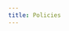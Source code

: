 ```yaml
---
title: Policies
---
```

<div class="page-wrapper"><p><!-- div class "tldr hidden" is used by registration; make sure you include one for every policy, directly under the "one_full title". It should be a very short, no-nonsense version of that particular policy, ideally ten words or less.
The parser in registration is VERY sensitive to the formatting of this page. DON'T CHANGE THE FORMATTING. Yes, I know that it's redundant to put classes on closing div tags, but the registration parser needs that to pick apart the various div closing tags. Don't change the contents of any of the div tags. Don't use the visual editor, it will blow away the extra text in those tags.

Any time you post ANY changes to this page, check http://reg.goblfc.org/createaccount.php (check the full policies too!) to make sure the policies still display correctly. Roll back your changes to this page if you broke it.--></p>
<div class="one_full"><h2><span>Fursuit Heads and Masks</span></h2><div class="page-wrapper"><p></p>
<div class="tldr hidden">Don't go to the casino floor with any kind of mask.</div>
<div class="longtext">
<strong style="display:block;font-size:150%;text-align:center;">HEY! THIS IS IMPORTANT!</strong><p></p>
<p><strong>DO NOT GO TO THE CASINO FLOOR WITH YOUR FACE COVERED BY ANYTHING.</strong></p>
<p>You may not wear any sort of mask or full fursuit head into the casino area. Casino security will quickly find you (there are cameras everywhere), and escort you away. They may kick you out of the building, and we won't even try to stop them.</p>
<p>This rule only applies to the casino area; hallways are fine.</p>
<p>If you want to take your head off, you can break the magic wherever you like. The casino only cares about seeing your face.
</p></div>
<div class="clear"></div></div></div>
<div class="one_full"><h2><span>Casino</span></h2><div class="page-wrapper"><p></p>
<div class="tldr hidden">You must be 21 to gamble.</div>
<div class="longtext">
This convention is taking place inside a casino-hotel.<p></p>
<p>For the convenience of our attendees under 21, the convention space is not in the casino area. Individuals under 21 are not allowed in the casino area, but you may walk around the casino area to get to restaurants and other businesses within the hotel.</p>
<p>If you are 21 or older, you are welcome to visit the casino and partake in some gambling at any point during your stay.</p>
<p>Attendees may not gamble in the convention space; state law requires gambling to occur in licensed casino areas.
</p></div>
<div class="clear"></div></div></div>
<div class="one_full"><h2><span>General Conduct</span></h2><div class="page-wrapper"><p></p>
<div class="tldr hidden">Keep it legal.</div>
<div class="longtext">
This is an all-ages family-convention; please keep your dress and behavior in line with this fact. If you are doing or wearing anything offensive, obscene, or disruptive, you may be asked to leave. If you are asked to leave repeatedly, your badge may be revoked.<p></p>
<p>Obey all laws. <strong>If it's not legal for you to do it anywhere else, it's not legal here.</strong></p>
<p>Please don't ignore any reasonable request by the staff. Please don't block any doors. If you're in a line and the line goes past a door, please leave a space for the door. Please don't block pathways and high-traffic areas; step to the side.</p>
<p>Do not display, draw conspicuously, or otherwise 'have out' any sexually explicit or adult artwork that you may have purchased or brought with you. Please be mindful of the safety of yourself and others; don't throw things, don't tackle people from behind, etc. </p>
<p>No panhandling. No selling anything unless you are an authorized dealer or artist. If you want to sell things, please talk to the staff and we will help you obtain a temporary Reno business license (it's pretty easy). Note that because of state laws, you cannot sell raffle or drawing tickets.
</p></div>
<div class="clear"></div></div></div>
<div class="one_full"><h2><span>Heckling</span></h2><div class="page-wrapper"><p></p>
<div class="tldr hidden">Be nice.</div>
<div class="longtext">
Please keep your comments to yourself. Please don't heckle the stage. Please don't heckle the fursuiters. Please don't heckle anyone. It's not funny and falls under disruptive behavior.
</div>
<div class="clear"></div></div></div>
<div class="one_full"><h2><span>Alcohol</span></h2><div class="page-wrapper"><p></p>
<div class="tldr hidden">Drink Responsibly.</div>
<div class="longtext">
Alcohol is allowed inside the convention space. In fact, there will be a bar for your convenience, with special drinks just for us!<p></p>
<p>If you drink, don't drive! Please have a designated driver or a hotel room. The convention center staff will be happy to call you a cab if you need one.</p>
<p>Some convention attendees are under 21, and they obviously are not allowed to consume alcohol. Don't let them.</p>
<p>Lastly, please drink responsibly. Babysitting someone who has had too much is a huge drag for everyone.
</p></div>
<div class="clear"></div></div></div>
<div class="one_full"><h2><span>Other Mind-Altering Substances</span></h2><div class="page-wrapper"><p></p>
<div class="tldr hidden">Don't do drugs.</div>
<div class="longtext">
Drugs (other than alcohol) are not allowed in the hotel, or in the convention space. Hotel security will eject you from the hotel without a refund if you possess illegal drugs.<p></p>
<p>The authorities will be called and the hotel/casino will be informed in the event of:</p>
<ul>
<li>A minor caught intoxicated or in the possession of alcohol</li>
<li>Any illegal drug use, sales or possession</li>
</ul>
<p>Don't do any of it. Your money will not be refunded.
</p></div>
<div class="clear"></div></div></div>
<div class="one_full"><h2><span>Elevators</span></h2><div class="page-wrapper"><p></p>
<div class="tldr hidden">Elevators are not toys.</div>
<div class="longtext">
We understand. You like to press the shiny buttons. DON'T. The only button on the elevator you need to press is the one that belongs to your floor. Don't make someone wait for three hours by pressing all the buttons.
</div>
<div class="clear"></div></div></div>
<div class="one_full"><h2><span>Hotel</span></h2><div class="page-wrapper"><p></p>
<div class="tldr hidden">Keep the hotel clean.</div>
<div class="longtext">
Remember that there are other guests in the hotel who are not furries. <strong>Please</strong> remember that your behavior and appearance will be their first impression of the furry fandom. Respect their personal space; don't approach them unless they invite you for a picture/hug/etc. Fursuiters: go out with a handler until you have assessed the crowds.<p></p>
<p>If you are hosting a room party, please remember that the person who is renting the room is responsible for anything that happens at your party. This includes responsibility for any damage or clean-up costs and checking IDs if you're serving alcohol or doing 18+ activities. The hotel personnel can shut down your party if it is too disruptive to the other guests.</p>
<p>Don't ruin the fun for everyone else. Please be nice to the building and the property. Don't write on the walls. Don't chew on the furniture. Don't rip up the carpets or claw the walls.
</p></div>
<div class="clear"></div></div></div>
<div class="one_full"><h2><span>Rough Housing</span></h2><div class="page-wrapper"><p></p>
<div class="tldr hidden">Play nice.</div>
<div class="longtext">
Please act responsibly! We are all here to have fun but we also recognize that things can get out of hand very quickly. Please keep it out of the dealer area, out of the game area, away from the stage, and out of any crowded areas. No place left to do it? Then don't do it! If security thinks you're causing a danger to yourself or anyone around you then you will be asked to stop. If it continues, you will be asked to leave.
</div>
<div class="clear"></div></div></div>
<div class="one_full"><h2><span>Prop Weapons/Weapons</span></h2><div class="page-wrapper"><p></p>
<div class="tldr hidden">No prop or real weapons.</div>
<div class="longtext">
This is a casino; they take weapons very seriously. The hotel has stated that no prop weapons of any kind are allowed (and definitely no real weapons). Water guns, nerf guns, air soft guns, silly string, or any other projectiles are also not allowed in the convention area; it's too easy for them to damage hotel property or other guests' property.<p></p>
<p>If you have any doubts, ask a staff member <strong>before</strong> bringing your props to the convention area.</p>
<p>If an item is dangerous to carry around in a crowd due to size, weight, pointiness, etc, you will be asked to put it in your hotel room or car and not carry it around the convention.</p>
<p>Carrying an unsafe prop is grounds for removal from the convention. Swinging or throwing a prop/weapon immediately makes it and you unsafe and is also grounds for removal from the convention.
</p></div>
<div class="clear"></div></div></div>
<div class="one_full"><h2><span>Photography</span></h2><div class="page-wrapper"><p></p>
<div class="tldr hidden">Ask before taking pictures.</div>
<div class="longtext">
By attending BLFC, you are authorizing our staff members to take your picture in the convention area for promotional use only. You have no claim or ownership over these pictures.<p></p>
<p>If you prefer not to have your picture taken, please notify the person with the camera. We will try to respect everyone's wishes, but if your picture has already been taken we can not guarantee it won't be used.</p>
<p>Please ask before taking pictures of fursuiters or other interesting individuals; you will get much better pictures from them that way. If they decline, please don't insist. They may be tired, hungry, or are late for a very important date. Please respect the wishes of others if they do not want to be caught on your camera. </p>
<p>Cameras are not allowed in some areas of the convention, such as the art auction, or the headless lounge. Signs will be posted stating "No Cameras."</p>
<p>The convention will never sell or give pictures to any media entity.
</p></div>
<div class="clear"></div></div></div>
<div class="one_full"><h2><span>Attendance by Minors</span></h2><div class="page-wrapper"><p></p>
<div class="tldr hidden">Under 16, must have guardian.</div>
<div class="longtext">
Anyone who is between the ages of 16 and 18 years of age on the date of the convention must present a signed and notarized <a href="https://www.goblfc.org/wp-content/uploads/BLFCParentalConsentForm.pdf" target="_blank">parental permission form</a> unless able to produce evidence of legal emancipation. No exceptions.<p></p>
<p>Anyone who is younger than 16 years of age on the date of the convention must present the signed form and <strong>must also be accompanied by a parent at all times</strong>. Minors under the age of 16 receive a free badge with their parent's paid badge.</p>
<p>Minors are not permitted under any circumstances to enter areas that have been designated for mature audiences.
</p></div>
<div class="clear"></div></div></div>
<div class="one_full"><h2><span>Fursuit Heads and Masks</span></h2><div class="page-wrapper"><p></p>
<div class="tldr hidden">No, seriously: DO NOT go to the casino floor with a mask of any kind.</div>
<div class="longtext">
<strong>SO IMPORTANT, WE REPEATED IT!</strong><p></p>
<p><strong>DO NOT GO TO THE CASINO FLOOR WITH YOUR FACE COVERED BY ANYTHING.</strong></p>
<p>Please be aware that if you are wearing a mask or full fursuit head that you are not to wear it into the casino area. Casino security will quickly find you (there are cameras everywhere), and escort you away. They are within their rights to eject you from the property; don't test them.</p>
<p>This rule only applies to the casino area. Our convention area is separate, and it's easy to get to and from your hotel room, or the parking lot, without breaking costume.
</p></div>
<div class="clear"></div></div></div>
<div class="one_full"><h2><span>Hygiene</span></h2><div class="page-wrapper"><p></p>
<div class="tldr hidden">Bathe.</div>
<div class="longtext">
Bathe. If staff can smell you, you're going to be asked to leave until you can clean yourself up.<p></p>
<p>For safety, please wear shoes (or fursuit paws) when walking around.
</p></div>
<div class="clear"></div></div></div>
<div class="one_full"><h2><span>Flyers</span></h2><div class="page-wrapper"><p></p>
<div class="tldr hidden">Post flyers on flyer table.</div>
<div class="longtext">
BLFC will provide a table for you to leave your flyers for your clubs/conventions. You are also encouraged to leave some in the registration area.<p></p>
<p>Flyers may be posted <strong>only</strong> on the walls inside our convention space, and must be posted with blue painter's tape or velcro (velcro works better). Any flyers that are offensive, inappropriate or pornographic will be immediately removed.</p>
<p>You may also post a sign on your hotel room door, again only with blue painter's tape.
</p></div>
<div class="clear"></div></div></div>
<div class="one_full"><h2><span>Handheld Signs</span></h2><div class="page-wrapper"><p></p>
<div class="tldr hidden">No Solicitation</div>
<div class="longtext">
Any signs that advertise services in exchange for anything of monetary value will not be allowed. These signs count as solicitation, and while they may be funny, the law has no sense of humor.<p></p>
<p>Remember, this is a family-friendly convention; please refrain from signs that could be considered offensive or inappropriate.
</p></div>
<div class="clear"></div></div></div>
<div class="one_full"><h2><span>Staff/Volunteer Complaints and Appeals</span></h2><div class="page-wrapper"><p></p>
<div class="tldr hidden">Report rude staff.</div>
<div class="longtext">
<strong>PLEASE</strong> tell us if there is a staff member being rude or acting inappropriately. Sometimes we don't know what we're doing, especially when stressed. Sometimes the department heads don't see a volunteer's action. We need to know. Please try to get a name.<p></p>
<p>If you think any staff member is acting inappropriately or unfairly (or you just want to complain), please report it to any senior staff member. You may not know who they are, but find a staffer and ask for one. We will make every effort to remedy the situation.
</p></div>
<div class="clear"></div></div></div>
<div class="one_full"><h2><span>Policy Lawyering</span></h2><div class="page-wrapper"><p></p>
<div class="tldr hidden">Don't push our buttons.</div>
<div class="longtext">
Please don't try to get around any of these policies on some technicality. We will work with you if you didn't understand a policy, but we aren't going to tolerate 'but you said right there...' Please don't be a smart-aleck about the rules if we missed something, okay?
</div>
<div class="clear"></div></div></div>
<div class="one_full"><h2><span>Anything Else we Didn't Think of</span></h2><div class="page-wrapper"><p></p>
<div class="tldr hidden">We can make new rules on the fly.</div>
<div class="longtext">
Just because it's not listed here, doesn't mean you can do it. Please use your head and act responsibly. If it endangers anyone, including yourself, you aren't allowed to do it. Remember: If it's not legal outside the convention, it's not legal inside the convention. If a staff member decides you can't do something, then you can't do it!<p></p>
<p>Just because it's not here now doesn't mean it won't be soon. Please read over the policies again before the convention. Rules are subject to change at any time, which includes on-the-fly during the convention due to necessity.</p>
<p>If you feel any of these policies are unfair, please contact staff for an appeal for change. Remember, we are willing to work with you. If you're not sure, ASK! Staff is there for a reason.
</p></div>
<div class="clear"></div></div></div>
<div class="one_full"><h2><span>Liability Waiver</span></h2><div class="page-wrapper"><p></p>
<div class="tldr hidden">You get hurt, it's not our fault.</div>
<div class="longtext">
The volunteers, staff and directors (the staff) of BLFC will make every attempt to create a safe environment for our attendees.<p></p>
<p>By attending the con, you agree to indemnify and hold harmless the con and its staff of and from any and all claims, demands, actions, causes of action, losses, damages, lawsuits, including reasonable attorneys’ fees and court costs, but only to the extent caused by, related to, or arising out of the work performed by the con. </p>
<p>Liability is limited to the cost of attendance.
</p></div>
<div class="clear"></div></div></div>
</div>